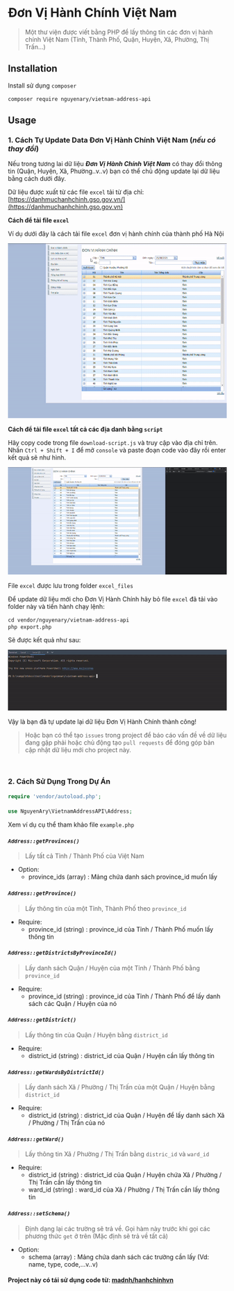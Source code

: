 # Đơn Vị Hành Chính Việt Nam
> Một thư viện được viết bằng PHP để lấy thông tin các đơn vị hành chính Việt Nam (Tỉnh, Thành Phố, Quận, Huyện, Xã, Phường, Thị Trấn...)
## Installation
Install sử dụng `composer`
```properties
composer require nguyenary/vietnam-address-api
```
## Usage

### **1. Cách Tự Update Data Đơn Vị Hành Chính Việt Nam (*nếu có thay đổi*)**

Nếu trong tương lai dữ liệu ***Đơn Vị Hành Chính Việt Nam*** có thay đổi thông tin (Quận, Huyện, Xã, Phường..v..v) bạn có thể chủ động update lại dữ liệu bằng cách dưới đây.

Dữ liệu được xuất từ các file `excel` tải từ địa chỉ: [https://danhmuchanhchinh.gso.gov.vn/](https://danhmuchanhchinh.gso.gov.vn)

**Cách để tải file `excel`**

Ví dụ dưới đây là cách tải file `excel` đơn vị hành chính của thành phố Hà Nội

![Cách tải file excel](screenshot/screenshot_2.gif)

**Cách để tải file `excel` tất cả các địa danh bằng `script`**

Hãy copy code trong file `download-script.js` và truy cập vào địa chỉ trên. Nhấn `Ctrl + Shift + I` để mở `console` và paste đoạn code vào đây rồi enter kết quả sẽ như hình.

![Cách tải file excel](screenshot/screenshot_1.gif)

File `excel` được lưu trong folder `excel_files`

Để update dữ liệu mới cho Đơn Vị Hành Chính hãy bỏ file `excel` đã tải vào folder này và tiến hành chạy lệnh:
```properties
cd vendor/nguyenary/vietnam-address-api
php export.php
```
Sẽ được kết quả như sau:

![Chạy lệnh php export.php](screenshot/screenshot_3.gif)

Vậy là bạn đã tự update lại dữ liệu Đơn Vị Hành Chính thành công!
<br>
>Hoặc bạn có thể tạo `issues` trong project để báo cáo vấn đề về dữ liệu đang gặp phải hoặc chủ động tạo `pull requests` để đóng góp bản cập nhật dữ liệu mới cho project này.

<br>

### **2. Cách Sử Dụng Trong Dự Án**


```php
require 'vendor/autoload.php';

use NguyenAry\VietnamAddressAPI\Address;
```

Xem ví dụ cụ thể tham khảo file `example.php`

#### ***`Address::getProvinces()`***
> Lấy tất cả Tỉnh / Thành Phố của Việt Nam
- Option: 
    - province_ids (array) : Mảng chứa danh sách province_id muốn lấy
#### ***`Address::getProvince()`***
> Lấy thông tin của một Tỉnh, Thành Phố theo `province_id`
- Require:
    - province_id (string) : province_id của Tỉnh / Thành Phố muốn lấy thông tin
#### ***`Address::getDistrictsByProvinceId()`***
> Lấy danh sách Quận / Huyện của một Tỉnh / Thành Phố bằng `province_id`
- Require:
    - province_id (string) : province_id của Tỉnh / Thành Phố để lấy danh sách các Quận / Huyện của nó
#### ***`Address::getDistrict()`***
> Lấy thông tin của Quận / Huyện bằng `district_id`
- Require:
    - district_id (string) : district_id của Quận / Huyện cần lấy thông tin
#### ***`Address::getWardsByDistrictId()`***
> Lấy danh sách Xã / Phường / Thị Trấn của một Quận / Huyện bằng `district_id`
- Require:
    - district_id (string) : district_id của Quận / Huyện để lấy danh sách Xã / Phường / Thị Trấn của nó
#### ***`Address::getWard()`***
> Lấy thông tin Xã / Phường / Thị Trấn bằng `distric_id` và `ward_id`
- Require:
    - district_id (string) : district_id của Quận / Huyện chứa Xã / Phường / Thị Trấn cần lấy thông tin
    - ward_id (string) : ward_id của Xã / Phường / Thị Trấn cần lấy thông tin
#### ***`Address::setSchema()`***
> Định dạng lại các trường sẽ trả về. Gọi hàm này trước khi gọi các phương thức `get` ở trên (Mặc định sẽ trả về tất cả)
- Option:
    - schema (array) : Mảng chứa danh sách các trường cần lấy (Vd: name, type, code,...v..v)

#### Project này có tái sử dụng code từ: [madnh/hanhchinhvn](https://github.com/madnh/hanhchinhvn)
